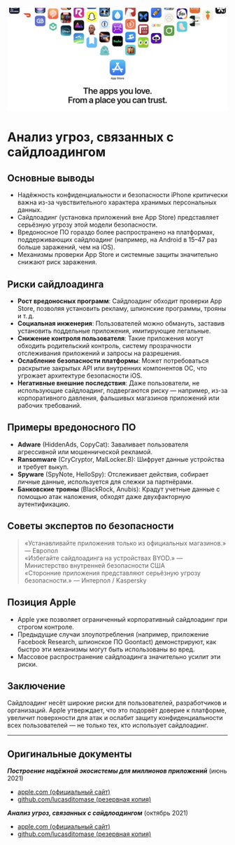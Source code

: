![Banner](../assets/banner.png)  

# Анализ угроз, связанных с сайдлоадингом  

## Основные выводы  

- Надёжность конфиденциальности и безопасности iPhone критически важна из-за чувствительного характера хранимых персональных данных.  
- Сайдлоадинг (установка приложений вне App Store) представляет серьёзную угрозу этой модели безопасности.  
- Вредоносное ПО гораздо более распространено на платформах, поддерживающих сайдлоадинг (например, на Android в 15–47 раз больше заражений, чем на iOS).  
- Механизмы проверки App Store и системные защиты значительно снижают риск заражения.  

## Риски сайдлоадинга  

- **Рост вредоносных программ**: Сайдлоадинг обходит проверки App Store, позволяя установить рекламу, шпионские программы, трояны и т. д.  
- **Социальная инженерия**: Пользователей можно обмануть, заставив установить поддельные приложения, имитирующие легальные.  
- **Снижение контроля пользователя**: Такие приложения могут обходить родительский контроль, систему прозрачности отслеживания приложений и запросы на разрешения.  
- **Ослабление безопасности платформы**: Может потребоваться раскрытие закрытых API или внутренних компонентов ОС, что угрожает архитектуре безопасности iOS.  
- **Негативные внешние последствия**: Даже пользователи, не использующие сайдлоадинг, подвергаются риску — например, из-за корпоративного давления, фальшивых магазинов приложений или рабочих требований.  

## Примеры вредоносного ПО  

- **Adware** (HiddenAds, CopyCat): Заваливает пользователя агрессивной или мошеннической рекламой.  
- **Ransomware** (CryCryptor, MalLocker.B): Шифрует данные устройства и требует выкуп.  
- **Spyware** (SpyNote, HelloSpy): Отслеживает действия, собирает личные данные, используется для слежки за партнёрами.  
- **Банковские трояны** (BlackRock, Anubis): Крадут учетные данные с помощью атак наложения, обходят даже двухфакторную аутентификацию.  

## Советы экспертов по безопасности  

> «Устанавливайте приложения только из официальных магазинов.» — Европол  
> «Избегайте сайдлоадинга на устройствах BYOD.» — Министерство внутренней безопасности США  
> «Сторонние приложения представляют серьёзную угрозу безопасности.» — Интерпол / Kaspersky  

## Позиция Apple  

- Apple уже позволяет ограниченный корпоративный сайдлоадинг при строгом контроле.  
- Предыдущие случаи злоупотребления (например, приложение Facebook Research, шпионское ПО Goontact) демонстрируют, как быстро эти механизмы могут быть использованы во вред.  
- Массовое распространение сайдлоадинга значительно усилит эти риски.  

## Заключение  

Сайдлоадинг несёт широкие риски для пользователей, разработчиков и организаций. Apple утверждает, что это подорвёт доверие к платформе, увеличит поверхности для атак и ослабит защиту конфиденциальности всех пользователей — не только тех, кто использует сайдлоадинг.  

---  

## Оригинальные документы  

***Построение надёжной экосистемы для миллионов приложений*** (июнь 2021)  
  -  [apple.com (официальный сайт)](https://www.apple.com/privacy/docs/Building_a_Trusted_Ecosystem_for_Millions_of_Apps.pdf)  
  -  [github.com/lucasditomase (резервная копия)](https://github.com/lucasditomase/app-restrictions/blob/main/summary.pdf)  

***Анализ угроз, связанных с сайдлоадингом*** (октябрь 2021)  
  -  [apple.com (официальный сайт)](https://www.apple.com/privacy/docs/Building_a_Trusted_Ecosystem_for_Millions_of_Apps_A_Threat_Analysis_of_Sideloading.pdf)  
  -  [github.com/lucasditomase (резервная копия)](https://github.com/lucasditomase/app-restrictions/blob/main/threat-analysis.pdf)  
